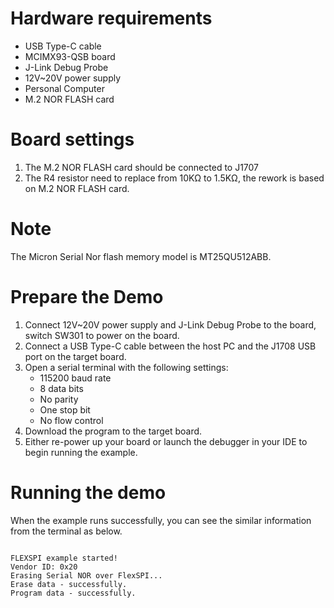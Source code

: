 Hardware requirements
=====================
- USB Type-C cable
- MCIMX93-QSB board
- J-Link Debug Probe
- 12V~20V power supply
- Personal Computer
- M.2 NOR FLASH card

Board settings
============
1. The M.2 NOR FLASH card should be connected to J1707
2. The R4 resistor need to replace from 10KΩ to 1.5KΩ, the rework is based on M.2 NOR FLASH card.

Note
====
The Micron Serial Nor flash memory model is MT25QU512ABB.

Prepare the Demo
===============
1.  Connect 12V~20V power supply and J-Link Debug Probe to the board, switch SW301 to power on the board.
2.  Connect a USB Type-C cable between the host PC and the J1708 USB port on the target board.
3.  Open a serial terminal with the following settings:
    - 115200 baud rate
    - 8 data bits
    - No parity
    - One stop bit
    - No flow control
4.  Download the program to the target board.
5.  Either re-power up your board or launch the debugger in your IDE to begin running the example.

Running the demo
================
When the example runs successfully, you can see the similar information from the terminal as below.

~~~~~~~~~~~~~~~~~~~~~~~~~~~~

FLEXSPI example started!
Vendor ID: 0x20
Erasing Serial NOR over FlexSPI...
Erase data - successfully.
Program data - successfully.
~~~~~~~~~~~~~~~~~~~~~~~~~~~~
